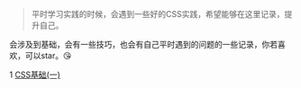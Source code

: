 > 平时学习实践的时候，会遇到一些好的CSS实践，希望能够在这里记录，提升自己。


会涉及到基础，会有一些技巧，也会有自己平时遇到的问题的一些记录，你若喜欢，可以star。😘

1 [CSS基础(一)](https://github.com/sxzy/myCSS/issues/2)
